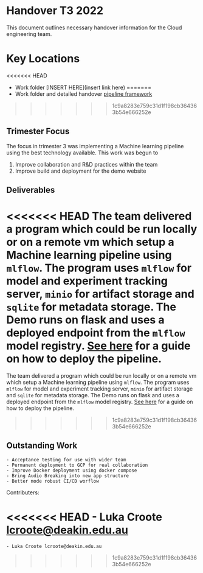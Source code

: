 # Handover T3 2022

This document outlines necessary handover information for the Cloud engineering team.

# Key Locations

<<<<<<< HEAD
- Work folder [INSERT HERE](insert link here)
=======
- Work folder and detailed handover [pipeline framework](https://github.com/Hardhat-Enterprises/breaking-captcha/tree/main/Teams_T3_2022/Cloud_Dev/pipeline-framework)
>>>>>>> 1c9a8283e759c31d1f198cb364363b54e666252e

## Trimester Focus

The focus in trimester 3 was implementing a Machine learning pipeline using the best technology available. This work was begun to

1. Improve collaboration and R&D practices within the team
2. Improve build and deployment for the demo website

## Deliverables

<<<<<<< HEAD
The team delivered a program which could be run locally or on a remote vm which setup a Machine learning pipeline using `mlflow`. The program uses `mlflow` for model and experiment tracking server, `minio` for artifact storage and `sqlite` for metadata storage. The Demo runs on flask and uses a deployed endpoint from the `mlflow` model registry. [See here](insertlinkhere) for a guide on how to deploy the pipeline.
=======
The team delivered a program which could be run locally or on a remote vm which setup a Machine learning pipeline using `mlflow`. The program uses `mlflow` for model and experiment tracking server, `minio` for artifact storage and `sqlite` for metadata storage. The Demo runs on flask and uses a deployed endpoint from the `mlflow` model registry. [See here](https://github.com/Hardhat-Enterprises/breaking-captcha/tree/main/Teams_T3_2022/Cloud_Dev/pipeline-framework) for a guide on how to deploy the pipeline.
>>>>>>> 1c9a8283e759c31d1f198cb364363b54e666252e

## Outstanding Work

    - Acceptance testing for use with wider team
    - Permanent deployment to GCP for real collaboration
    - Improve Docker deployment using docker compose
    - Bring Audio Breaking into new app structure
    - Better mode robust CI/CD worflow

Contributers:

<<<<<<< HEAD
    - Luka Croote lcroote@deakin.edu.au
=======
    - Luka Croote lcroote@deakin.edu.au
>>>>>>> 1c9a8283e759c31d1f198cb364363b54e666252e

